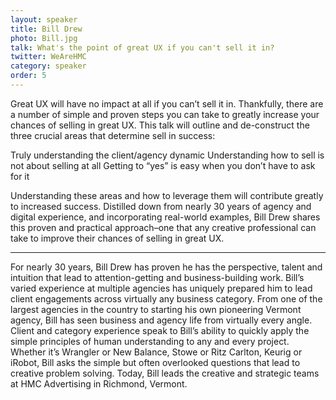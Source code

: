 ```yaml
---
layout: speaker
title: Bill Drew
photo: Bill.jpg
talk: What's the point of great UX if you can't sell it in?
twitter: WeAreHMC
category: speaker
order: 5
---
```


Great UX will have no impact at all if you can’t sell it in. Thankfully, there are a number of simple and proven steps you can take to greatly increase your chances of selling in great UX.
This talk will outline and de-construct the three crucial areas that determine sell in success:

Truly understanding the client/agency dynamic
Understanding how to sell is not about selling at all
Getting to “yes” is easy when you don’t have to ask for it

Understanding these areas and how to leverage them will contribute greatly to increased success. Distilled down from nearly 30 years of agency and digital experience, and incorporating real-world examples, Bill Drew shares this proven and practical approach–one that any creative professional can take to improve their chances of selling in great UX.

---

For nearly 30 years, Bill Drew has proven he has the perspective, talent and intuition that lead to attention-getting and business-building work. Bill’s varied experience at multiple agencies has uniquely prepared him to lead client engagements across virtually any business category. From one of the largest agencies in the country to starting his own pioneering Vermont agency, Bill has seen business and agency life from virtually every angle. Client and category experience speak to Bill’s ability to quickly apply the simple principles of human understanding to any and every project. Whether it’s Wrangler or New Balance, Stowe or Ritz Carlton, Keurig or iRobot, Bill asks the simple but often overlooked questions that lead to creative problem solving. Today, Bill leads the creative and strategic teams at HMC Advertising in Richmond, Vermont.
